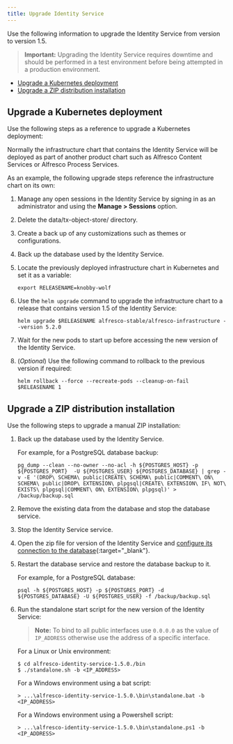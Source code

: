 ```yaml
---
title: Upgrade Identity Service
---
```


Use the following information to upgrade the Identity Service from version  to version 1.5.

> **Important:** Upgrading the Identity Service requires downtime and should be performed in a test environment before being attempted in a production environment.

- [Upgrade a Kubernetes deployment](#upgrade-a-kubernetes-deployment)  
- [Upgrade a ZIP distribution installation](#upgrade-a-zip-distribution-installation)  

## Upgrade a Kubernetes deployment

Use the following steps as a reference to upgrade a Kubernetes deployment:

Normally the infrastructure chart that contains the Identity Service will be deployed as part 
of another product chart such as Alfresco Content Services or Alfresco Process Services. 

As an example, the following upgrade steps reference the infrastructure chart on its own:

1. Manage any open sessions in the Identity Service by signing in as an administrator and using the **Manage > Sessions** option.
2. Delete the data/tx-object-store/ directory.
3. Create a back up of any customizations such as themes or configurations.
4. Back up the database used by the Identity Service.
5. Locate the previously deployed infrastructure chart in Kubernetes and set it as a variable:

    ```
    export RELEASENAME=knobby-wolf
    ```

6. Use the `helm upgrade` command to upgrade the infrastructure chart to a release that contains version 1.5 of the Identity Service:

    ```
    helm upgrade $RELEASENAME alfresco-stable/alfresco-infrastructure --version 5.2.0
    ```

7. Wait for the new pods to start up before accessing the new version of the Identity Service.
8. (*Optional*) Use the following command to rollback to the previous version if required:

    ```
    helm rollback --force --recreate-pods --cleanup-on-fail $RELEASENAME 1
    ```

## Upgrade a ZIP distribution installation

Use the following steps to upgrade a manual ZIP installation:

1. Back up the database used by the Identity Service.

    For example, for a PostgreSQL database backup:

    ```
    pg_dump --clean --no-owner --no-acl -h ${POSTGRES_HOST} -p ${POSTGRES_PORT}  -U ${POSTGRES_USER} ${POSTGRES_DATABASE} | grep -v -E '(DROP\ SCHEMA\ public|CREATE\ SCHEMA\ public|COMMENT\ ON\ SCHEMA\ public|DROP\ EXTENSION\ plpgsql|CREATE\ EXTENSION\ IF\ NOT\ EXISTS\ plpgsql|COMMENT\ ON\ EXTENSION\ plpgsql)' > /backup/backup.sql
    ```

2. Remove the existing data from the database and stop the database service.
3. Stop the Identity Service service.
4. Open the zip file for version  of the Identity Service and [configure its connection to the database](https://www.keycloak.org/docs/latest/server_installation/#_database){:target="_blank"}.
5. Restart the database service and restore the database backup to it.

    For example, for a PostgreSQL database:

    ```
    psql -h ${POSTGRES_HOST} -p ${POSTGRES_PORT} -d ${POSTGRES_DATABASE} -U ${POSTGRES_USER} -f /backup/backup.sql
    ```

6. Run the standalone start script for the new version of the Identity Service:

    > **Note:** To bind to all public interfaces use `0.0.0.0` as the value of `IP_ADDRESS` otherwise use the address of a specific interface.

    For a Linux or Unix environment:

    ```
    $ cd alfresco-identity-service-1.5.0./bin
    $ ./standalone.sh -b <IP_ADDRESS>
    ```

    For a Windows environment using a bat script:

    ```
    > ...\alfresco-identity-service-1.5.0.\bin\standalone.bat -b <IP_ADDRESS>
    ```

    For a Windows environment using a Powershell script:

    ```
    > ...\alfresco-identity-service-1.5.0.\bin\standalone.ps1 -b <IP_ADDRESS>
    ```

